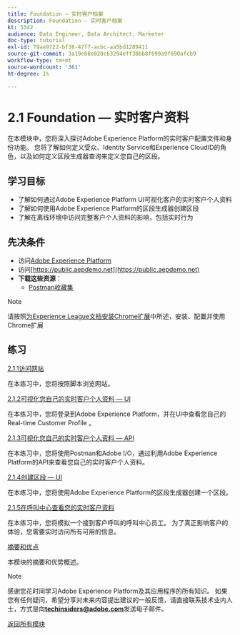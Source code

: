 ```yaml
---
title: Foundation — 实时客户档案
description: Foundation — 实时客户档案
kt: 5342
audience: Data Engineer, Data Architect, Marketer
doc-type: tutorial
exl-id: 79ae9722-bf38-47f7-acbc-aa5bd1289411
source-git-commit: 3a19e88e820c63294eff38bb8f699a9f690afcb9
workflow-type: tm+mt
source-wordcount: '361'
ht-degree: 1%

---
```


# 2.1 Foundation — 实时客户资料

在本模块中，您将深入探讨Adobe Experience Platform的实时客户配置文件和身份功能。 您将了解如何定义受众、Identity Service和Experience CloudID的角色，以及如何定义区段生成器查询来定义您自己的区段。

## 学习目标

- 了解如何通过Adobe Experience Platform UI可视化客户的实时客户个人资料
- 了解如何使用Adobe Experience Platform的区段生成器创建区段
- 了解在离线环境中访问完整客户个人资料的影响，包括实时行为

## 先决条件

- 访问[Adobe Experience Platform](https://experience.adobe.com/platform)
- 访问[https://public.aepdemo.net](https://public.aepdemo.net)
- **下载这些资源**：
   - [Postman收藏集](./../../../assets/postman/postman_profile.zip)

>[!NOTE]
>
>请按照[为Experience League文档安装Chrome扩展](../../gettingstarted/gettingstarted/ex1.md)中所述，安装、配置并使用Chrome扩展

## 练习

[2.1.1访问网站](./ex1.md)

在本练习中，您将按照脚本浏览网站。

[2.1.2可视化您自己的实时客户个人资料 — UI](./ex2.md)

在本练习中，您将登录到Adobe Experience Platform，并在UI中查看您自己的Real-time Customer Profile 。

[2.1.3可视化您自己的实时客户个人资料 — API](./ex3.md)

在本练习中，您将使用Postman和Adobe I/O，通过利用Adobe Experience Platform的API来查看您自己的实时客户个人资料。

[2.1.4创建区段 — UI](./ex4.md)

在本练习中，您将使用Adobe Experience Platform的区段生成器创建一个区段。

[2.1.5在呼叫中心查看您的实时客户资料](./ex5.md)

在本练习中，您将模拟一个接到客户呼叫的呼叫中心员工。 为了真正影响客户的体验，您需要实时访问所有可用的信息。

[摘要和优点](./summary.md)

本模块的摘要和优势概述。

>[!NOTE]
>
>感谢您花时间学习Adobe Experience Platform及其应用程序的所有知识。 如果您有任何疑问，希望分享对未来内容提出建议的一般反馈，请直接联系技术业内人士，方式是向&#x200B;**techinsiders@adobe.com**&#x200B;发送电子邮件。

[返回所有模块](../../../overview.md)
